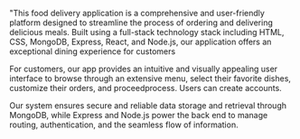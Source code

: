 "This food delivery application is a comprehensive and user-friendly platform designed to streamline the process of ordering and delivering delicious meals. Built using a full-stack technology stack including HTML, CSS, MongoDB, Express, React, and Node.js, our application offers an exceptional dining experience for customers 

For customers, our app provides an intuitive and visually appealing user interface to browse through an extensive menu, select their favorite dishes, customize their orders, and proceedprocess. Users can create accounts.

Our system ensures secure and reliable data storage and retrieval through MongoDB, while Express and Node.js power the back end to manage routing, authentication, and the seamless flow of information.

